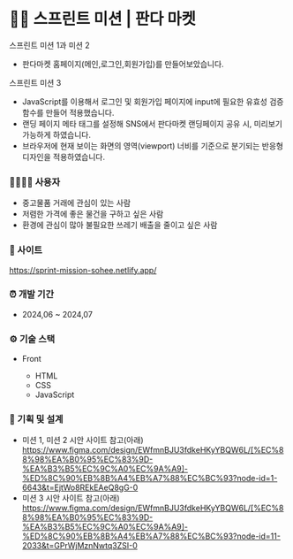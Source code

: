 # 🐼🏪 스프린트 미션 | 판다 마켓

스프린트 미션 1과 미션 2 
- 판다마켓 홈페이지(메인,로그인,회원가입)를 만들어보았습니다.

스프린트 미션 3
- JavaScript를 이용해서 로그인 및 회원가입 페이지에 input에 필요한 유효성 검증 함수를 만들어 적용했습니다.
- 랜딩 페이지 메타 태그를 설정해 SNS에서 판다마켓 랜딩페이지 공유 시, 미리보기 가능하게 하였습니다.
- 브라우저에 현재 보이는 화면의 영역(viewport) 너비를 기준으로 분기되는 반응형 디자인을 적용하였습니다.

### 👨‍👩‍👧‍👦 사용자 
- 중고물품 거래에 관심이 있는 사람
- 저렴한 가격에 좋은 물건을 구하고 싶은 사람
- 환경에 관심이 많아 불필요한 쓰레기 배출을 줄이고 싶은 사람

### 🐼 사이트
https://sprint-mission-sohee.netlify.app/

### ⏰ 개발 기간

- 2024,06 ~ 2024,07

### ⚙ 기술 스택
- Front
	
    * HTML
    * CSS
    * JavaScript

### 🎈 기획 및 설계

- 미션 1, 미션 2 시안 사이트 참고(아래)
	https://www.figma.com/design/EWfmnBJU3fdkeHKyYBQW6L/[%EC%88%98%EA%B0%95%EC%83%9D-%EA%B3%B5%EC%9C%A0%EC%9A%A9]-%ED%8C%90%EB%8B%A4%EB%A7%88%EC%BC%93?node-id=1-6643&t=EjtWo8REkEAeQ8gG-0
- 미션 3 시안 사이트 참고(아래)
    https://www.figma.com/design/EWfmnBJU3fdkeHKyYBQW6L/[%EC%88%98%EA%B0%95%EC%83%9D-%EA%B3%B5%EC%9C%A0%EC%9A%A9]-%ED%8C%90%EB%8B%A4%EB%A7%88%EC%BC%93?node-id=11-2033&t=GPrWjMznNwtq3ZSI-0
        